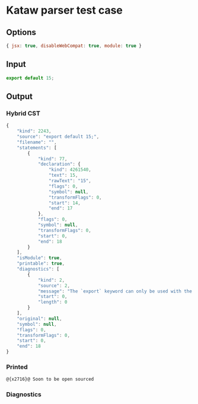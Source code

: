 # Kataw parser test case

## Options

`````js
{ jsx: true, disableWebCompat: true, module: true }
`````

## Input

`````js
export default 15;
`````

## Output

### Hybrid CST

```javascript
{
    "kind": 2243,
    "source": "export default 15;",
    "filename": "",
    "statements": [
        {
            "kind": 77,
            "declaration": {
                "kind": 4261540,
                "text": 15,
                "rawText": "15",
                "flags": 0,
                "symbol": null,
                "transformFlags": 0,
                "start": 14,
                "end": 17
            },
            "flags": 0,
            "symbol": null,
            "transformFlags": 0,
            "start": 0,
            "end": 18
        }
    ],
    "isModule": true,
    "printable": true,
    "diagnostics": [
        {
            "kind": 2,
            "source": 2,
            "message": "The `export` keyword can only be used with the module goal",
            "start": 0,
            "length": 0
        }
    ],
    "original": null,
    "symbol": null,
    "flags": 0,
    "transformFlags": 0,
    "start": 0,
    "end": 18
}
```

### Printed

```javascript
@{x2716}@ Soon to be open sourced
```

### Diagnostics

```javascript

```

